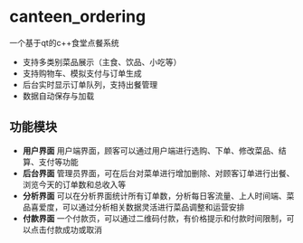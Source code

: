 # canteen_ordering
一个基于qt的c++食堂点餐系统
- 支持多类别菜品展示（主食、饮品、小吃等）
- 支持购物车、模拟支付与订单生成
- 后台实时显示订单队列，支持出餐管理
- 数据自动保存与加载

## 功能模块
- **用户界面**
用户端界面，顾客可以通过用户端进行选购、下单、修改菜品、结算、支付等功能
- **后台界面**
管理员界面，可在后台对菜单进行增加删除、对顾客订单进行出餐、浏览今天的订单数和总收入等
- **分析界面**
可以在分析界面统计所有订单数，分析每日客流量、上人时间端、菜品喜爱度，可以通过分析相关数据灵活进行菜品调整和运营安排
- **付款界面**
一个付款页，可以通过二维码付款，有价格提示和付款时间限制，可以点击付款成功或取消


